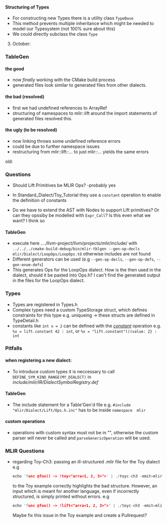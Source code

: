 #### Structuring of Types
* For constructing new Types there is a utility class `TypeBase` 
* This method prevents multiple inheritance which might be needed to model our Typesystem (not 100% sure about this)
* We could directly subclass the class `Type`


03. October:
### TableGen
#### the good
* now _finally_ working with the CMake build process
* generated files look similar to generated files from other dialects.
#### the bad (resolved)
* first we had undefined references to ArrayRef
* structuring of namespaces to mlir::lift around the import statements of generated files resolved this.
#### the ugly (to be resolved)
* now linking throws some undefined reference errors
* could be due to further namespace issues
* restructuring from mlir::lift::... to just mlir::... yields the same errors


old:
### Questions
* Should Lift Primitives be MLIR Ops? -probably yes
* In Standard_Dialect/Toy_Tutorial they use a `constant` operation to enable the definition of constants

* Do we have to extend the AST with Nodes to support Lift primitives? Or can they opssiby be modelled with `Expr_Call`?
Is this even what we want? I think so


#### TableGen
* execute here ..../llvm-project/llvm/projects/mlir/include/ with
`../../../cmake-build-debug/bin/mlir-tblgen --gen-op-decls mlir/Dialect/LoopOps/LoopOps.td`
otherwise includes are not found
* Different generators can be used (e.g `--gen-op-decls`, `--gen-op-defs`, `--gen-enum-defs`)
* This generates Ops for the LoopOps dialect. How is the then used in the dialect, should it be pasted into Ops.h? I can't find the generated output in the files for the LoopOps dialect.


### Types
* Types are registered in Types.h
* Complex types need a custom TypeStorage struct, which defines constraints for this type e.g. uniqueing -> these structs are defined in TypeDetail.h
* constants like `int x = 2` can be defined with the [_constant_](https://github.com/tensorflow/mlir/blob/master/g3doc/Dialects/Standard.md#constant-operation) operation e.g. `%x = lift.constant 42 : int`, or `%x = "lift.constant"()(value: 2} : int`

### Pitfalls 
#### when registering a new dialect:
* To introduce custom types it is neccessary to call `DEFINE_SYM_KIND_RANGE(MY_DIALECT)` in _include/mlir/IR/DialectSymbolRegistry.def_
#### TableGen
* The include statement for a Table'Gen'd file e.g. `#include "mlir/Dialect/Lift/Ops.h.inc"` has to be inside `namespace  mlir`
#### custom operations
* operations with custom syntax must not be in "", otherwise the custom parser will never be called and `parseGenericOperation` will be used.

### MLIR Questions
* regarding Toy-Ch3: passing an ill-structured .mlir file for the Toy dialect e.g  
    ```C++
    echo 'func @foo() -> !toy<"arra<1, 2, 3>">' | ./toyc-ch3 -emit=mlir -x=mlir
    ```
    to the Toy example correctly highlights the bad structure. However, an input which is meant for another language, even if incorrectly structured, is simply printed without errors. e.g 
    ```C++
    echo 'func @foo() -> !lift<"arra<1, 2, 3>">' | ./toyc-ch3 -emit=mlir -x=mlir
    ```
    Maybe fix this issue in the Toy example and create a Pullrequest?
